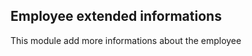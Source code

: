 Employee extended informations
--------------------------------
This module add more informations about the employee




